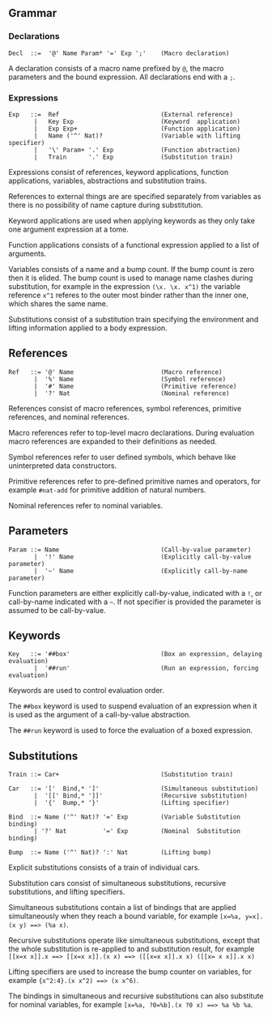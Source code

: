 
## Grammar

### Declarations

```
Decl  ::=  '@' Name Param* '=' Exp ';'    (Macro declaration)
```

A declaration consists of a macro name prefixed by ``@``, the macro parameters and
the bound expression. All declarations end with a ``;``.


### Expressions

```
Exp   ::=  Ref                            (External reference)
       |   Key Exp                        (Keyword  application)
       |   Exp Exp+                       (Function application)
       |   Name ('^' Nat)?                (Variable with lifting specifier)
       |   '\' Param+ '.' Exp             (Function abstraction)
       |   Train      '.' Exp             (Substitution train)
```

Expressions consist of references, keyword applications, function applications,
variables, abstractions and substitution trains.

References to external things are are specified separately from variables as there
is no possibility of name capture during substitution.

Keyword applications are used when applying keywords as they only take one argument
expression at a tome.

Function applications consists of a functional expression applied to a list of arguments.

Variables consists of a name and a bump count. If the bump count is zero then it is
elided. The bump count is used to manage name clashes during substitution, for example
in the expression ``(\x. \x. x^1)`` the variable reference ``x^1`` referes to the outer
most binder rather than the inner one, which shares the same name.

Substitutions consist of a substitution train specifying the environment and lifting
information applied to a body expression.


## References

```
Ref   ::= '@' Name                        (Macro reference)
       |  '%' Name                        (Symbol reference)
       |  '#' Name                        (Primitive reference)
       |  '?' Nat                         (Nominal reference)
```

References consist of macro references, symbol references, primitive references,
and nominal references.

Macro references refer to top-level macro declarations. During evaluation macro references
are expanded to their definitions as needed.

Symbol references refer to user defined symbols, which behave like uninterpreted
data constructors.

Primitive references refer to pre-defined primitive names and operators, for example
``#nat-add`` for primitive addition of natural numbers.

Nominal references refer to nominal variables.


## Parameters

```
Param ::= Name                            (Call-by-value parameter)
       |  '!' Name                        (Explicitly call-by-value parameter)
       |  '~' Name                        (Explicitly call-by-name  parameter)
```

Function parameters are either explicitly call-by-value, indicated with a ``!``, or
call-by-name indicated with a ``~``. If not specifier is provided the parameter
is assumed to be call-by-value.


## Keywords

```
Key   ::= '##box'                         (Box an expression, delaying evaluation)
       |  '##run'                         (Run an expression, forcing  evaluation)
```

Keywords are used to control evaluation order.

The ``##box`` keyword is used to suspend evaluation of an expression when it is
used as the argument of a call-by-value abstraction.

The ``##run`` keyword is used to force the evaluation of a boxed expression.


## Substitutions

```
Train ::= Car+                            (Substitution train)

Car   ::= '['  Bind,* ']'                 (Simultaneous substitution)
       |  '[[' Bind,* ']]'                (Recursive substitution)
       |  '{'  Bump,* '}'                 (Lifting specifier)

Bind  ::= Name ('^' Nat)? '=' Exp         (Variable Substitution binding)
       | '?' Nat          '=' Exp         (Nominal  Substitution binding)

Bump  ::= Name ('^' Nat)? ':' Nat         (Lifting bump)
```

Explicit substitutions consists of a train of individual cars.

Substitution cars consist of simultaneous substitutions, recursive substitutions,
and lifting specifiers.

Simultaneous substitutions contain a list of bindings that are applied simultaneously
when they reach a bound variable, for example ``[x=%a, y=x].(x y) ==> (%a x)``.

Recursive substitutions operate like simultaneous substitutions, except that the
whole substitution is re-applied to and substitution result, for example
``[[x=x x]].x ==> [[x=x x]].(x x) ==> ([[x=x x]].x x) ([[x= x x]].x x)``

Lifting specifiers are used to increase the bump counter on variables, for example
``{x^2:4}.(x x^2) ==> (x x^6)``.

The bindings in simultaneous and recursive substitutions can also substitute for
nominal variables, for example ``[x=%a, ?0=%b].(x ?0 x) ==> %a %b %a``.



